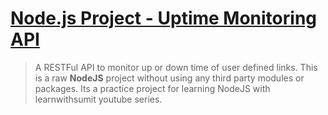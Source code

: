 <h1 dir="auto" tabindex="-1"><a href="https://github.com/RatulAlMamun/uptime-monitoring-api-raw-nodejs">Node.js Project - Uptime Monitoring API</a></h1>
<blockquote>
<p dir="auto">A RESTFul API to monitor up or down time of user defined links. This is a raw <strong>NodeJS</strong> project without using any third party modules or packages. Its a practice project for learning NodeJS with learnwithsumit youtube series.</p>
</blockquote>

